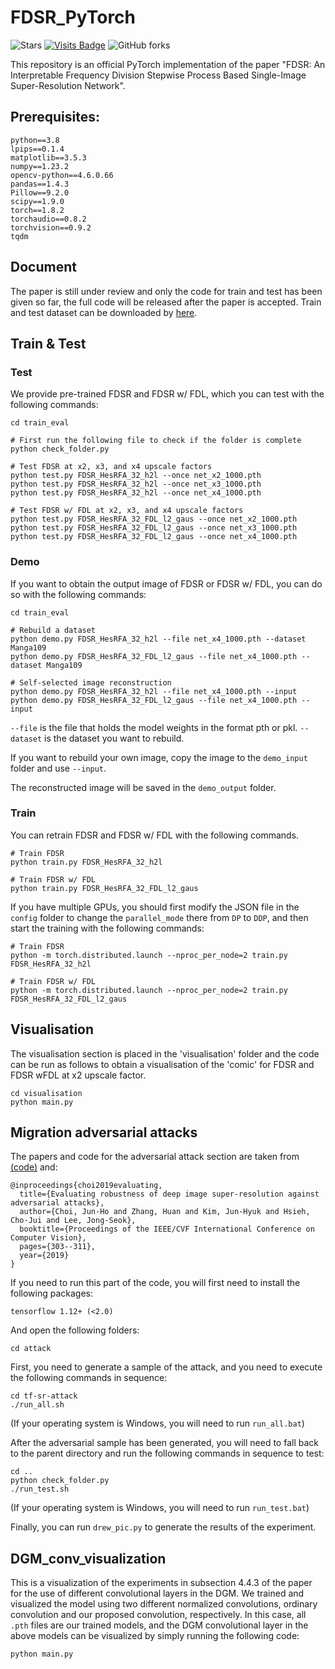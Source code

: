 # FDSR_PyTorch

![Stars](https://img.shields.io/github/stars/ZnsNgk/FDSR)
[![Visits Badge](https://badges.pufler.dev/visits/ZnsNgk/FDSR)](https://badges.pufler.dev/visits/ZnsNgk/FDSR)
![GitHub forks](https://img.shields.io/github/forks/ZnsNgk/FDSR?color=blue&label=Forks) 

This repository is an official PyTorch implementation of the paper "FDSR: An Interpretable Frequency Division Stepwise Process Based Single-Image Super-Resolution Network".

## Prerequisites:

```
python==3.8
lpips==0.1.4
matplotlib==3.5.3
numpy==1.23.2
opencv-python==4.6.0.66
pandas==1.4.3
Pillow==9.2.0
scipy==1.9.0
torch==1.8.2
torchaudio==0.8.2
torchvision==0.9.2
tqdm
```

## Document

The paper is still under review and only the code for train and test  has been given so far, the full code will be released after the paper is accepted. Train and test dataset can be downloaded by <a href="https://pan.baidu.com/s/1Xw9w3dXDP1QcIRh8j2zM8w?pwd=sike">here</a>.

## Train & Test

### Test

We provide pre-trained FDSR and FDSR w/ FDL, which you can test with the following commands:

```
cd train_eval

# First run the following file to check if the folder is complete
python check_folder.py

# Test FDSR at x2, x3, and x4 upscale factors
python test.py FDSR_HesRFA_32_h2l --once net_x2_1000.pth
python test.py FDSR_HesRFA_32_h2l --once net_x3_1000.pth
python test.py FDSR_HesRFA_32_h2l --once net_x4_1000.pth

# Test FDSR w/ FDL at x2, x3, and x4 upscale factors
python test.py FDSR_HesRFA_32_FDL_l2_gaus --once net_x2_1000.pth
python test.py FDSR_HesRFA_32_FDL_l2_gaus --once net_x3_1000.pth
python test.py FDSR_HesRFA_32_FDL_l2_gaus --once net_x4_1000.pth
```

### Demo

If you want to obtain the output image of FDSR or FDSR w/ FDL, you can do so with the following commands:

```
cd train_eval

# Rebuild a dataset
python demo.py FDSR_HesRFA_32_h2l --file net_x4_1000.pth --dataset Manga109
python demo.py FDSR_HesRFA_32_FDL_l2_gaus --file net_x4_1000.pth --dataset Manga109

# Self-selected image reconstruction
python demo.py FDSR_HesRFA_32_h2l --file net_x4_1000.pth --input
python demo.py FDSR_HesRFA_32_FDL_l2_gaus --file net_x4_1000.pth --input
```

`--file`  is the file that holds the model weights in the format pth or pkl. `--dataset` is the dataset you want to rebuild.

If you want to rebuild your own image, copy the image to the `demo_input` folder and use `--input`.

The reconstructed image will be saved in the `demo_output` folder.

### Train

You can retrain FDSR and FDSR w/ FDL with the following commands.

```
# Train FDSR
python train.py FDSR_HesRFA_32_h2l

# Train FDSR w/ FDL
python train.py FDSR_HesRFA_32_FDL_l2_gaus
```

If you have multiple GPUs, you should first modify the JSON file in the `config` folder to change the `parallel_mode` there from `DP` to `DDP`, and then start the training with the following commands:

```
# Train FDSR
python -m torch.distributed.launch --nproc_per_node=2 train.py FDSR_HesRFA_32_h2l

# Train FDSR w/ FDL
python -m torch.distributed.launch --nproc_per_node=2 train.py FDSR_HesRFA_32_FDL_l2_gaus
```

## Visualisation

The visualisation section is placed in the 'visualisation' folder and the code can be run as follows to obtain a visualisation of the 'comic' for FDSR and FDSR wFDL at x2 upscale factor.

```
cd visualisation
python main.py
```

## Migration adversarial attacks

The papers and code for the adversarial attack section are taken from <a href="https://github.com/idearibosome/tf-sr-attack">(code)</a> and:

```
@inproceedings{choi2019evaluating,
  title={Evaluating robustness of deep image super-resolution against adversarial attacks},
  author={Choi, Jun-Ho and Zhang, Huan and Kim, Jun-Hyuk and Hsieh, Cho-Jui and Lee, Jong-Seok},
  booktitle={Proceedings of the IEEE/CVF International Conference on Computer Vision},
  pages={303--311},
  year={2019}
}
```

If you need to run this part of the code, you will first need to install the following packages:

```
tensorflow 1.12+ (<2.0)
```

And open the following folders:

```
cd attack
```

First, you need to generate a sample of the attack, and you need to execute the following commands in sequence:

```
cd tf-sr-attack
./run_all.sh
```

(If your operating system is Windows, you will need to run `run_all.bat`)

After the adversarial sample has been generated, you will need to fall back to the parent directory and run the following commands in sequence to test:

```
cd ..
python check_folder.py
./run_test.sh
```

(If your operating system is Windows, you will need to run `run_test.bat`)

Finally, you can run `drew_pic.py` to generate the results of the experiment.

## DGM_conv_visualization

This is a visualization of the experiments in subsection 4.4.3 of the paper for the use of different convolutional layers in the DGM. We trained and visualized the model using two different normalized convolutions, ordinary convolution and our proposed convolution, respectively. In this case, all `.pth` files are our trained models, and the DGM convolutional layer in the above models can be visualized by simply running the following code:

```
python main.py
```

